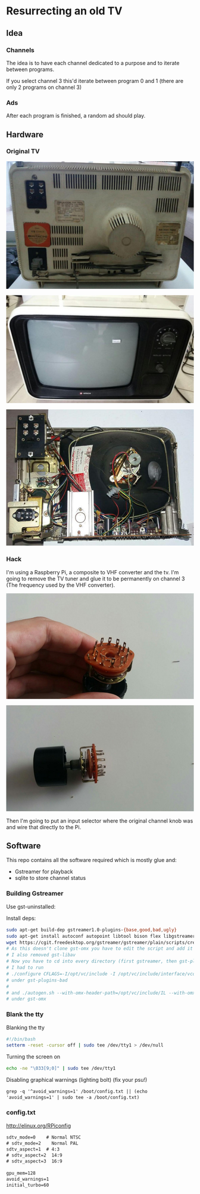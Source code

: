 # Resurrecting an old TV

## Idea

### Channels

The idea is to have each channel dedicated to a purpose and to iterate between programs.

If you select channel 3 this'd iterate between program 0 and 1 (there are only 2 programs on channel 3)

### Ads

After each program is finished, a random ad should play.

## Hardware

### Original TV

![Back](/images/back.jpg)

![Front](/images/front.jpg)

![Insides](/images/insides.jpg)

### Hack

I'm using a Raspberry Pi, a composite to VHF converter and the tv.
I'm going to remove the TV tuner and glue it to be permanently on channel 3 (The frequency used by the VHF converter).

![back](/images/selector-back.jpg)

![side](/images/selector-side.jpg)

Then I'm going to put an input selector where the original channel knob was and wire that directly to the Pi.

## Software

This repo contains all the software required which is mostly glue and:

* Gstreamer for playback
* sqlite to store channel status

### Building Gstreamer

Use gst-uninstalled:

Install deps:

```bash
sudo apt-get build-dep gstreamer1.0-plugins-{base,good,bad,ugly}
sudo apt-get install autoconf autopoint libtool bison flex libgstreamer1.0-dev yasm liborc-0.4-dev libx264-dev git-core libegl1-mesa-dev libgles2-mesa-dev python-gi-dev python-dev python3-dev
wget https://cgit.freedesktop.org/gstreamer/gstreamer/plain/scripts/create-uninstalled-setup.sh
# As this doesn't clone gst-omx you have to edit the script and add it yourself
# I also removed gst-libav
# Now you have to cd into every directory (first gstreamer, then gst-plugins-base, then the rest) and run ./autoconf.sh && make -j5
# I had to run 
# ./configure CFLAGS=-I/opt/vc/include -I /opt/vc/include/interface/vcos/pthreads -I /opt/vc/include/interface/vmcs_host/linux/ LDFLAGS=-L/opt/vc/lib --disable-gtk-doc --disable-opengl --enable-gles2 --enable-egl --disable-glx --disable-x11 --disable-wayland --enable-dispmanx --with-gles2-module-name=/opt/vc/lib/libGLESv2.so --with-egl-module-name=/opt/vc/lib/libEGL.so
# under gst-plugins-bad
#
# and ./autogen.sh --with-omx-header-path=/opt/vc/include/IL --with-omx-target=rpi
# under gst-omx
```


### Blank the tty

Blanking the tty

```bash
#!/bin/bash
setterm -reset -cursor off | sudo tee /dev/tty1 > /dev/null
```

Turning the screen on
```bash
echo -ne "\033[9;0]" | sudo tee /dev/tty1
```

Disabling graphical warnings (lighting bolt) (fix your psu!)

```
grep -q '^avoid_warnings=1' /boot/config.txt || (echo 'avoid_warnings=1' | sudo tee -a /boot/config.txt)
```


### config.txt

http://elinux.org/RPiconfig

```
sdtv_mode=0    # Normal NTSC
# sdtv_mode=2    Normal PAL
sdtv_aspect=1  # 4:3
# sdtv_aspect=2  14:9
# sdtv_aspect=3  16:9

gpu_mem=128
avoid_warnings=1
initial_turbo=60
```
